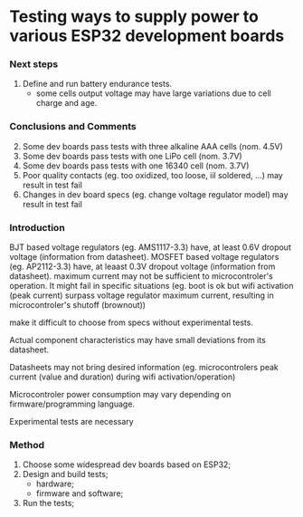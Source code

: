 # Testing ways to supply power to various ESP32 development boards

### Next steps

1. Define and run battery endurance tests.
   - some cells output voltage may have large variations due to cell charge and age.

### Conclusions and Comments 

2. Some dev boards pass tests with three alkaline AAA cells (nom. 4.5V)
3. Some dev boards pass tests with one LiPo cell (nom. 3.7V)
3. Some dev boards pass tests with one 16340 cell (nom. 3.7V)
4. Poor quality contacts (eg. too oxidized, too loose, iil soldered, ...) may result in test fail
5. Changes in dev board specs (eg. change voltage regulator model) may result in test fail

### Introduction

BJT based voltage regulators (eg. AMS1117-3.3) have, at least 0.6V dropout voltage (information from datasheet).
MOSFET based voltage regulators (eg. AP2112-3.3) have, at leaast 0.3V dropout voltage (information from datasheet).
maximum current may not be sufficient to microcontroler's operation. It might fail in specific situations (eg. boot is ok but wifi activation (peak current) surpass voltage regulator maximum current, resulting in microcontroler's shutoff (brownout))

make it difficult to choose from specs without experimental tests.

Actual component characteristics may have small deviations from its datasheet.

Datasheets may not bring desired information (eg. microcontrolers peak current (value and duration) during wifi activation/operation)

Microcontroler power consumption may vary depending on firmware/programming language.

Experimental tests are necessary

### Method

1. Choose some widespread dev boards based on ESP32;
2. Design and build tests;
   - hardware;
   - firmware and software;
3. Run the tests;
